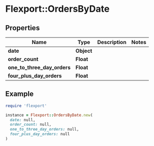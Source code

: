 # Flexport::OrdersByDate

## Properties

| Name | Type | Description | Notes |
| ---- | ---- | ----------- | ----- |
| **date** | **Object** |  |  |
| **order_count** | **Float** |  |  |
| **one_to_three_day_orders** | **Float** |  |  |
| **four_plus_day_orders** | **Float** |  |  |

## Example

```ruby
require 'flexport'

instance = Flexport::OrdersByDate.new(
  date: null,
  order_count: null,
  one_to_three_day_orders: null,
  four_plus_day_orders: null
)
```

